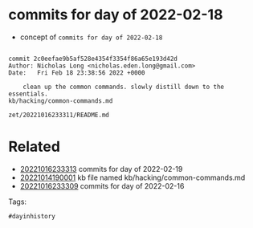 # commits for day of 2022-02-18

- concept of `commits for day of 2022-02-18`

```

commit 2c0eefae9b5af528e4354f3354f86a65e193d42d
Author: Nicholas Long <nicholas.eden.long@gmail.com>
Date:   Fri Feb 18 23:38:56 2022 +0000

    clean up the common commands. slowly distill down to the essentials.
kb/hacking/common-commands.md
```

` zet/20221016233311/README.md `

# Related

- [20221016233313](/zet/20221016233313/README.md) commits for day of 2022-02-19
- [20221014190001](/zet/20221014190001/README.md) kb file named kb/hacking/common-commands.md
- [20221016233309](/zet/20221016233309/README.md) commits for day of 2022-02-16

Tags:

    #dayinhistory
